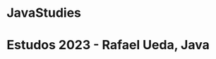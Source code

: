 # JavaStudies
<!DOCTYPE html>
<html>
<body>
<h1> Estudos 2023 - Rafael Ueda, Java </h1>
</body>
</html>
